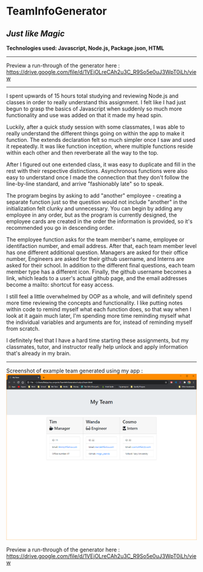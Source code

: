 # TeamInfoGenerator
## *Just like Magic*
**Technologies used: Javascript, Node.js, Package.json, HTML**

-------------------------------

Preview a run-through of the generator here : https://drive.google.com/file/d/1VEjOLreCAh2u3C_R9So5e0uJ3WpT0iLh/view

-------------------------------

I spent upwards of 15 hours total studying and reviewing Node.js and classes in order to really understand this assignment. I felt like I had just begun to grasp the basics of Javascript when suddenly so much more functionality and use was added on that it made my head spin. 

Luckily, after a quick study session with some classmates, I was able to really understand the different things going on within the app to make it function. The extends declaration felt so much simpler once I saw and used it repeatedly. It was like function inception, where multiple functions reside within each other and then reverberate all the way to the top. 

After I figured out one extended class, it was easy to duplicate and fill in the rest with their respective distinctions. Asynchronous functions were also easy to understand once I made the connection that they don't follow the line-by-line standard, and arrive "fashionably late" so to speak. 

The program begins by asking to add "another" employee - creating a separate function just so the question would not include "another" in the initialization felt clunky and unnecessary. You can begin by adding any employee in any order, but as the program is currently designed, the employee cards are created in the order the information is provided, so it's recommended you go in descending order. 

The employee function asks for the team member's name, employee or identifaction number, and email address. After that, each team member level has one different additional question. Managers are asked for their office number, Engineers are asked for their github username, and Interns are asked for their school. In addition to the different final questions, each team member type has a different icon. Finally, the github username becomes a link, which leads to a user's actual github page, and the email addresses become a mailto: shortcut for easy access. 

I still feel a little overwhelmed by OOP as a whole, and will definitely spend more time reviewing the concepts and functionality. I like putting notes within code to remind myself what each function does, so that way when I look at it again much later, I'm spending more time reminding myself what the individual variables and arguments are for, instead of reminding myself from scratch.

I definitely feel that I have a hard time starting these assignments, but my classmates, tutor, and instructor really help unlock and apply information that's already in my brain. 

-------------------------------

Screenshot of example team generated using my app : <img src="assets/team-page.png" alt="fairly odd team contact info screenshot"/>

Preview a run-through of the generator here : https://drive.google.com/file/d/1VEjOLreCAh2u3C_R9So5e0uJ3WpT0iLh/view